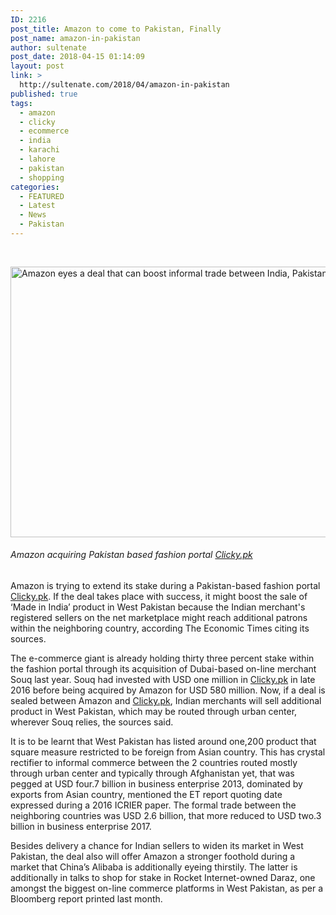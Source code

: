 ```yaml
---
ID: 2216
post_title: Amazon to come to Pakistan, Finally
post_name: amazon-in-pakistan
author: sultenate
post_date: 2018-04-15 01:14:09
layout: post
link: >
  http://sultenate.com/2018/04/amazon-in-pakistan
published: true
tags:
  - amazon
  - clicky
  - ecommerce
  - india
  - karachi
  - lahore
  - pakistan
  - shopping
categories:
  - FEATURED
  - Latest
  - News
  - Pakistan
---
```

&nbsp;

<a href="http://sultenate.com/?p=2216"><img class="size-large alignnone" src="http://sultenate.com/wp-content/uploads/2018/04/amazon_logo_ecommerce2_720-770x433-1.jpeg" alt="Amazon eyes a deal that can boost informal trade between India, Pakistan" width="770" height="433" /></a>
<h6>Amazon acquiring Pakistan based fashion portal <a href="http://clicky.pk/">Clicky.pk</a></h6>
Amazon is trying to extend its stake during a Pakistan-based fashion portal <a href="http://clicky.pk/">Clicky.pk</a>. If the deal takes place with success, it might boost the sale of ‘Made in India’ product in West Pakistan because the Indian merchant's registered sellers on the net marketplace might reach additional patrons within the neighboring country, according The Economic Times citing its sources.

The e-commerce giant is already holding thirty three percent stake within the fashion portal through its acquisition of Dubai-based on-line merchant Souq last year. Souq had invested with USD one million in <a href="http://clicky.pk/">Clicky.pk</a> in late 2016 before being acquired by Amazon for USD 580 million. Now, if a deal is sealed between Amazon and <a href="http://clicky.pk/">Clicky.pk</a>, Indian merchants will sell additional product in West Pakistan, which may be routed through urban center, wherever Souq relies, the sources said.

It is to be learnt that West Pakistan has listed around one,200 product that square measure restricted to be foreign from Asian country. This has crystal rectifier to informal commerce between the 2 countries routed mostly through urban center and typically through Afghanistan yet, that was pegged at USD four.7 billion in business enterprise 2013, dominated by exports from Asian country, mentioned the ET report quoting date expressed during a 2016 ICRIER paper. The formal trade between the neighboring countries was USD 2.6 billion, that more reduced to USD two.3 billion in business enterprise 2017.

Besides delivery a chance for Indian sellers to widen its market in West Pakistan, the deal also will offer Amazon a stronger foothold during a market that China’s Alibaba is additionally eyeing thirstily. The latter is additionally in talks to shop for stake in Rocket Internet-owned Daraz, one amongst the biggest on-line commerce platforms in West Pakistan, as per a Bloomberg report printed last month.
